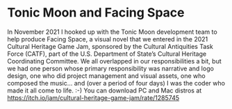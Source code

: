 # Tonic Moon and Facing Space
In November 2021 I hooked up with the Tonic Moon development team to help produce Facing Space, a visual novel that we entered in the 2021 Cultural Heritage Game Jam, sponsored by the Cultural Antiquities Task Force (CATF), part of the U.S. Department of State’s Cultural Heritage Coordinating Committee. 
We all overlapped in our responsibilities a bit, but we had one person whose primary responsibility was narrative and logo design, one who did project management and visual assets, one who composed the music... and (over a period of four days) I was the coder who made it all come to life. :-)
You can download PC and Mac distros at https://itch.io/jam/cultural-heritage-game-jam/rate/1285745
